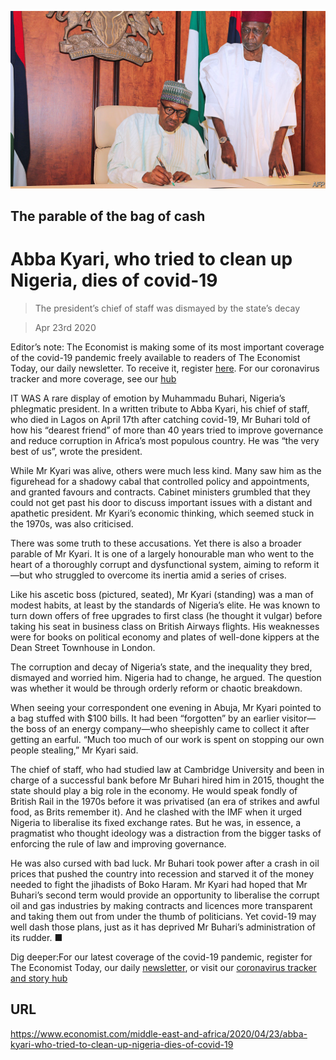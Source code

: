 ![](./images/20200425_MAP001_0.jpg)

## The parable of the bag of cash

# Abba Kyari, who tried to clean up Nigeria, dies of covid-19

> The president’s chief of staff was dismayed by the state’s decay

> Apr 23rd 2020

Editor’s note: The Economist is making some of its most important coverage of the covid-19 pandemic freely available to readers of The Economist Today, our daily newsletter. To receive it, register [here](https://www.economist.com//newslettersignup). For our coronavirus tracker and more coverage, see our [hub](https://www.economist.com//coronavirus)

IT WAS A rare display of emotion by Muhammadu Buhari, Nigeria’s phlegmatic president. In a written tribute to Abba Kyari, his chief of staff, who died in Lagos on April 17th after catching covid-19, Mr Buhari told of how his “dearest friend” of more than 40 years tried to improve governance and reduce corruption in Africa’s most populous country. He was “the very best of us”, wrote the president.

While Mr Kyari was alive, others were much less kind. Many saw him as the figurehead for a shadowy cabal that controlled policy and appointments, and granted favours and contracts. Cabinet ministers grumbled that they could not get past his door to discuss important issues with a distant and apathetic president. Mr Kyari’s economic thinking, which seemed stuck in the 1970s, was also criticised.

There was some truth to these accusations. Yet there is also a broader parable of Mr Kyari. It is one of a largely honourable man who went to the heart of a thoroughly corrupt and dysfunctional system, aiming to reform it—but who struggled to overcome its inertia amid a series of crises.

Like his ascetic boss (pictured, seated), Mr Kyari (standing) was a man of modest habits, at least by the standards of Nigeria’s elite. He was known to turn down offers of free upgrades to first class (he thought it vulgar) before taking his seat in business class on British Airways flights. His weaknesses were for books on political economy and plates of well-done kippers at the Dean Street Townhouse in London.

The corruption and decay of Nigeria’s state, and the inequality they bred, dismayed and worried him. Nigeria had to change, he argued. The question was whether it would be through orderly reform or chaotic breakdown.

When seeing your correspondent one evening in Abuja, Mr Kyari pointed to a bag stuffed with $100 bills. It had been “forgotten” by an earlier visitor—the boss of an energy company—who sheepishly came to collect it after getting an earful. “Much too much of our work is spent on stopping our own people stealing,” Mr Kyari said.

The chief of staff, who had studied law at Cambridge University and been in charge of a successful bank before Mr Buhari hired him in 2015, thought the state should play a big role in the economy. He would speak fondly of British Rail in the 1970s before it was privatised (an era of strikes and awful food, as Brits remember it). And he clashed with the IMF when it urged Nigeria to liberalise its fixed exchange rates. But he was, in essence, a pragmatist who thought ideology was a distraction from the bigger tasks of enforcing the rule of law and improving governance.

He was also cursed with bad luck. Mr Buhari took power after a crash in oil prices that pushed the country into recession and starved it of the money needed to fight the jihadists of Boko Haram. Mr Kyari had hoped that Mr Buhari’s second term would provide an opportunity to liberalise the corrupt oil and gas industries by making contracts and licences more transparent and taking them out from under the thumb of politicians. Yet covid-19 may well dash those plans, just as it has deprived Mr Buhari’s administration of its rudder. ■

Dig deeper:For our latest coverage of the covid-19 pandemic, register for The Economist Today, our daily [newsletter](https://www.economist.com//newslettersignup), or visit our [coronavirus tracker and story hub](https://www.economist.com//coronavirus)

## URL

https://www.economist.com/middle-east-and-africa/2020/04/23/abba-kyari-who-tried-to-clean-up-nigeria-dies-of-covid-19
